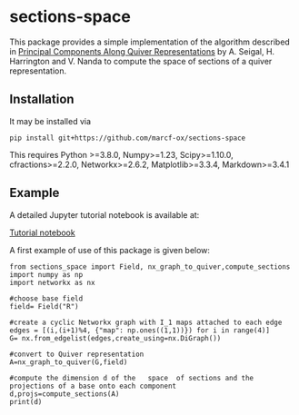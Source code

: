 # sections-space

This package provides a simple implementation of the algorithm described in <a href="https://link.springer.com/article/10.1007/s10208-022-09563-x">Principal Components Along Quiver Representations</a> by A. Seigal, H. Harrington and V. Nanda to compute the space of sections of a quiver representation.

## Installation

It may be installed via

```
pip install git+https://github.com/marcf-ox/sections-space
```

This requires Python >=3.8.0, Numpy>=1.23, Scipy>=1.10.0, cfractions>=2.2.0, Networkx>=2.6.2, Matplotlib>=3.3.4, Markdown>=3.4.1

## Example

 A detailed Jupyter tutorial notebook is available at:

<a href = https://github.com/marcf-ox/sections-space/blob/main/notebook/tuto.ipynb> Tutorial notebook </a>

A first example of use of this package is given below:

```
from sections_space import Field, nx_graph_to_quiver,compute_sections
import numpy as np
import networkx as nx

#choose base field
field= Field("R")

#create a cyclic Networkx graph with I_1 maps attached to each edge
edges = [(i,(i+1)%4, {"map": np.ones((1,1))}) for i in range(4)]
G= nx.from_edgelist(edges,create_using=nx.DiGraph())

#convert to Quiver representation
A=nx_graph_to_quiver(G,field)

#compute the dimension d of the   space  of sections and the projections of a base onto each component
d,projs=compute_sections(A)
print(d)
```


